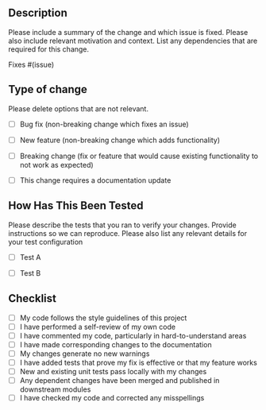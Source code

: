 Description
-----------

Please include a summary of the change and which issue is fixed.
Please also include relevant motivation and context.
List any dependencies that are required for this change.

Fixes #(issue)


Type of change
--------------

Please delete options that are not relevant.

- [ ] Bug fix (non-breaking change which fixes an issue)
- [ ] New feature (non-breaking change which adds functionality)
- [ ] Breaking change (fix or feature that would cause existing functionality to not work as expected)
- [ ] This change requires a documentation update


How Has This Been Tested
------------------------

Please describe the tests that you ran to verify your changes. Provide instructions so we can reproduce. Please also list any relevant details for your test configuration

- [ ] Test A
- [ ] Test B


Checklist
---------

- [ ] My code follows the style guidelines of this project
- [ ] I have performed a self-review of my own code
- [ ] I have commented my code, particularly in hard-to-understand areas
- [ ] I have made corresponding changes to the documentation
- [ ] My changes generate no new warnings
- [ ] I have added tests that prove my fix is effective or that my feature works
- [ ] New and existing unit tests pass locally with my changes
- [ ] Any dependent changes have been merged and published in downstream modules
- [ ] I have checked my code and corrected any misspellings
